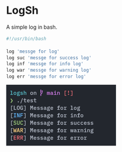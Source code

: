 # LogSh

A simple log in bash.

```bash
#!/usr/bin/bash

log 'messge for log'
log suc 'messge for success log'
log inf 'messge for info log'
log war 'messge for warning log'
log err 'messge for error log'
```

![logo](assets/screenshot-01.png)
